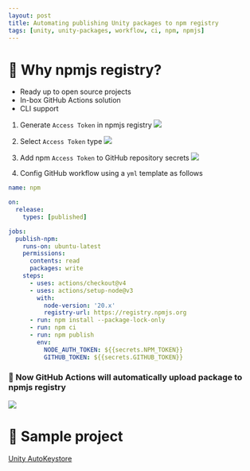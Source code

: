 ```yaml
---
layout: post
title: Automating publishing Unity packages to npm registry
tags: [unity, unity-packages, workflow, ci, npm, npmjs]
---
```


# 🎯 Why npmjs registry?

<ul>
  <li>Ready up to open source projects</li>
  <li>In-box GitHub Actions solution</li>
  <li>CLI support</li>
</ul>

1. Generate `Access Token` in npmjs registry
![](../../assets/img/posts/GljgtqpFeo.png)

2. Select `Access Token` type
![](../../assets/img/posts/chrome_Y6Piz4Q7sd.png)

3. Add npm `Access Token` to GitHub repository secrets
![](../../assets/img/posts/GMQSbVozZV.png)

4. Config GitHub workflow using a `yml` template as follows

```yaml
name: npm

on:
  release:
    types: [published]

jobs:
  publish-npm:
    runs-on: ubuntu-latest
    permissions:
      contents: read
      packages: write
    steps:
      - uses: actions/checkout@v4
      - uses: actions/setup-node@v3
        with:
          node-version: '20.x'
          registry-url: https://registry.npmjs.org
      - run: npm install --package-lock-only
      - run: npm ci
      - run: npm publish
        env:
          NODE_AUTH_TOKEN: ${{secrets.NPM_TOKEN}}
          GITHUB_TOKEN: ${{secrets.GITHUB_TOKEN}}
```

### 🎉 Now GitHub Actions  will automatically upload package to npmjs registry
![](../../assets/img/posts/chrome_lhfCawA1bC.png)

# 🎁 Sample project

[Unity AutoKeystore](https://github.com/dreamcodestudio/com.dreamcode.mobile.android-keystore)
